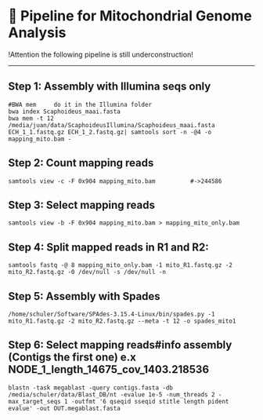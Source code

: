 # 🧬 Pipeline for Mitochondrial Genome Analysis
!Attention the following pipeline is still underconstruction! 


---

## Step 1: Assembly with Illumina seqs only
```
#BWA mem     do it in the Illumina folder
bwa index Scaphoideus_maai.fasta
bwa mem -t 12 /media/juan/data/ScaphoideusIllumina/Scaphoideus_maai.fasta ECH_1_1.fastq.gz ECH_1_2.fastq.gz| samtools sort -n -@4 -o mapping_mito.bam -
```

## Step 2: Count mapping reads
```
samtools view -c -F 0x904 mapping_mito.bam          #->244586
```
## Step 3: Select mapping reads
```
samtools view -b -F 0x904 mapping_mito.bam > mapping_mito_only.bam
```
## Step 4: Split mapped reads in R1 and R2:
```
samtools fastq -@ 8 mapping_mito_only.bam -1 mito_R1.fastq.gz -2 mito_R2.fastq.gz -0 /dev/null -s /dev/null -n
```
## Step 5: Assembly with Spades
```
/home/schuler/Software/SPAdes-3.15.4-Linux/bin/spades.py -1 mito_R1.fastq.gz -2 mito_R2.fastq.gz --meta -t 12 -o spades_mito1
```

## Step 6: Select mapping reads#info assembly (Contigs the first one) e.x NODE_1_length_14675_cov_1403.218536
```
blastn -task megablast -query contigs.fasta -db /media/schuler/data/Blast_DB/nt -evalue 1e-5 -num_threads 2 -max_target_seqs 1 -outfmt '6 qseqid sseqid stitle length pident evalue' -out OUT.megablast.fasta
```
